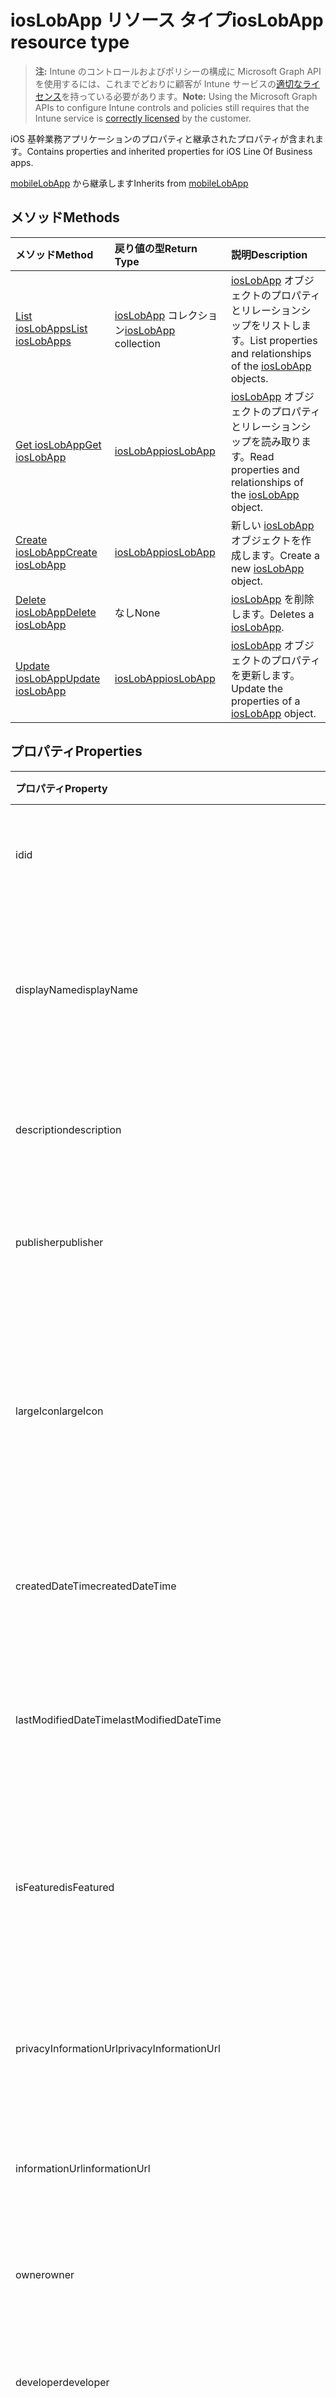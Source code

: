 # <a name="ioslobapp-resource-type"></a><span data-ttu-id="21160-101">iosLobApp リソース タイプ</span><span class="sxs-lookup"><span data-stu-id="21160-101">iosLobApp resource type</span></span>

> <span data-ttu-id="21160-102">**注:** Intune のコントロールおよびポリシーの構成に Microsoft Graph API を使用するには、これまでどおりに顧客が Intune サービスの[適切なライセンス](https://go.microsoft.com/fwlink/?linkid=839381)を持っている必要があります。</span><span class="sxs-lookup"><span data-stu-id="21160-102">**Note:** Using the Microsoft Graph APIs to configure Intune controls and policies still requires that the Intune service is [correctly licensed](https://go.microsoft.com/fwlink/?linkid=839381) by the customer.</span></span>

<span data-ttu-id="21160-103">iOS 基幹業務アプリケーションのプロパティと継承されたプロパティが含まれます。</span><span class="sxs-lookup"><span data-stu-id="21160-103">Contains properties and inherited properties for iOS Line Of Business apps.</span></span>

<span data-ttu-id="21160-104">[mobileLobApp](../resources/intune_apps_mobilelobapp.md) から継承します</span><span class="sxs-lookup"><span data-stu-id="21160-104">Inherits from [mobileLobApp](../resources/intune_apps_mobilelobapp.md)</span></span>

## <a name="methods"></a><span data-ttu-id="21160-105">メソッド</span><span class="sxs-lookup"><span data-stu-id="21160-105">Methods</span></span>
|<span data-ttu-id="21160-106">メソッド</span><span class="sxs-lookup"><span data-stu-id="21160-106">Method</span></span>|<span data-ttu-id="21160-107">戻り値の型</span><span class="sxs-lookup"><span data-stu-id="21160-107">Return Type</span></span>|<span data-ttu-id="21160-108">説明</span><span class="sxs-lookup"><span data-stu-id="21160-108">Description</span></span>|
|:---|:---|:---|
|[<span data-ttu-id="21160-109">List iosLobApps</span><span class="sxs-lookup"><span data-stu-id="21160-109">List iosLobApps</span></span>](../api/intune_apps_ioslobapp_list.md)|<span data-ttu-id="21160-110">[iosLobApp](../resources/intune_apps_ioslobapp.md) コレクション</span><span class="sxs-lookup"><span data-stu-id="21160-110">[iosLobApp](../resources/intune_apps_ioslobapp.md) collection</span></span>|<span data-ttu-id="21160-111">[iosLobApp](../resources/intune_apps_ioslobapp.md) オブジェクトのプロパティとリレーションシップをリストします。</span><span class="sxs-lookup"><span data-stu-id="21160-111">List properties and relationships of the [iosLobApp](../resources/intune_apps_ioslobapp.md) objects.</span></span>|
|[<span data-ttu-id="21160-112">Get iosLobApp</span><span class="sxs-lookup"><span data-stu-id="21160-112">Get iosLobApp</span></span>](../api/intune_apps_ioslobapp_get.md)|[<span data-ttu-id="21160-113">iosLobApp</span><span class="sxs-lookup"><span data-stu-id="21160-113">iosLobApp</span></span>](../resources/intune_apps_ioslobapp.md)|<span data-ttu-id="21160-114">[iosLobApp](../resources/intune_apps_ioslobapp.md) オブジェクトのプロパティとリレーションシップを読み取ります。</span><span class="sxs-lookup"><span data-stu-id="21160-114">Read properties and relationships of the [iosLobApp](../resources/intune_apps_ioslobapp.md) object.</span></span>|
|[<span data-ttu-id="21160-115">Create iosLobApp</span><span class="sxs-lookup"><span data-stu-id="21160-115">Create iosLobApp</span></span>](../api/intune_apps_ioslobapp_create.md)|[<span data-ttu-id="21160-116">iosLobApp</span><span class="sxs-lookup"><span data-stu-id="21160-116">iosLobApp</span></span>](../resources/intune_apps_ioslobapp.md)|<span data-ttu-id="21160-117">新しい [iosLobApp](../resources/intune_apps_ioslobapp.md) オブジェクトを作成します。</span><span class="sxs-lookup"><span data-stu-id="21160-117">Create a new [iosLobApp](../resources/intune_apps_ioslobapp.md) object.</span></span>|
|[<span data-ttu-id="21160-118">Delete iosLobApp</span><span class="sxs-lookup"><span data-stu-id="21160-118">Delete iosLobApp</span></span>](../api/intune_apps_ioslobapp_delete.md)|<span data-ttu-id="21160-119">なし</span><span class="sxs-lookup"><span data-stu-id="21160-119">None</span></span>|<span data-ttu-id="21160-120">[iosLobApp](../resources/intune_apps_ioslobapp.md) を削除します。</span><span class="sxs-lookup"><span data-stu-id="21160-120">Deletes a [iosLobApp](../resources/intune_apps_ioslobapp.md).</span></span>|
|[<span data-ttu-id="21160-121">Update iosLobApp</span><span class="sxs-lookup"><span data-stu-id="21160-121">Update iosLobApp</span></span>](../api/intune_apps_ioslobapp_update.md)|[<span data-ttu-id="21160-122">iosLobApp</span><span class="sxs-lookup"><span data-stu-id="21160-122">iosLobApp</span></span>](../resources/intune_apps_ioslobapp.md)|<span data-ttu-id="21160-123">[iosLobApp](../resources/intune_apps_ioslobapp.md) オブジェクトのプロパティを更新します。</span><span class="sxs-lookup"><span data-stu-id="21160-123">Update the properties of a [iosLobApp](../resources/intune_apps_ioslobapp.md) object.</span></span>|

## <a name="properties"></a><span data-ttu-id="21160-124">プロパティ</span><span class="sxs-lookup"><span data-stu-id="21160-124">Properties</span></span>
|<span data-ttu-id="21160-125">プロパティ</span><span class="sxs-lookup"><span data-stu-id="21160-125">Property</span></span>|<span data-ttu-id="21160-126">型</span><span class="sxs-lookup"><span data-stu-id="21160-126">Type</span></span>|<span data-ttu-id="21160-127">説明</span><span class="sxs-lookup"><span data-stu-id="21160-127">Description</span></span>|
|:---|:---|:---|
|<span data-ttu-id="21160-128">id</span><span class="sxs-lookup"><span data-stu-id="21160-128">id</span></span>|<span data-ttu-id="21160-129">String</span><span class="sxs-lookup"><span data-stu-id="21160-129">String</span></span>|<span data-ttu-id="21160-130">エンティティのキー。</span><span class="sxs-lookup"><span data-stu-id="21160-130">Key of the entity.</span></span> <span data-ttu-id="21160-131">[mobileApp](../resources/intune_apps_mobileapp.md) から継承します</span><span class="sxs-lookup"><span data-stu-id="21160-131">Inherited from [mobileApp](../resources/intune_apps_mobileapp.md)</span></span>|
|<span data-ttu-id="21160-132">displayName</span><span class="sxs-lookup"><span data-stu-id="21160-132">displayName</span></span>|<span data-ttu-id="21160-133">String</span><span class="sxs-lookup"><span data-stu-id="21160-133">String</span></span>|<span data-ttu-id="21160-134">管理者が提供またはインポートしたアプリのタイトル。</span><span class="sxs-lookup"><span data-stu-id="21160-134">The admin provided or imported title of the app.</span></span> <span data-ttu-id="21160-135">[mobileApp](../resources/intune_apps_mobileapp.md) から継承します</span><span class="sxs-lookup"><span data-stu-id="21160-135">Inherited from [mobileApp](../resources/intune_apps_mobileapp.md)</span></span>|
|<span data-ttu-id="21160-136">description</span><span class="sxs-lookup"><span data-stu-id="21160-136">description</span></span>|<span data-ttu-id="21160-137">String</span><span class="sxs-lookup"><span data-stu-id="21160-137">String</span></span>|<span data-ttu-id="21160-138">アプリの説明。</span><span class="sxs-lookup"><span data-stu-id="21160-138">The description of the app.</span></span> <span data-ttu-id="21160-139">[mobileApp](../resources/intune_apps_mobileapp.md) から継承します</span><span class="sxs-lookup"><span data-stu-id="21160-139">Inherited from [mobileApp](../resources/intune_apps_mobileapp.md)</span></span>|
|<span data-ttu-id="21160-140">publisher</span><span class="sxs-lookup"><span data-stu-id="21160-140">publisher</span></span>|<span data-ttu-id="21160-141">String</span><span class="sxs-lookup"><span data-stu-id="21160-141">String</span></span>|<span data-ttu-id="21160-142">アプリの発行元。</span><span class="sxs-lookup"><span data-stu-id="21160-142">The publisher of the app.</span></span> <span data-ttu-id="21160-143">[mobileApp](../resources/intune_apps_mobileapp.md) から継承します</span><span class="sxs-lookup"><span data-stu-id="21160-143">Inherited from [mobileApp](../resources/intune_apps_mobileapp.md)</span></span>|
|<span data-ttu-id="21160-144">largeIcon</span><span class="sxs-lookup"><span data-stu-id="21160-144">largeIcon</span></span>|[<span data-ttu-id="21160-145">mimeContent</span><span class="sxs-lookup"><span data-stu-id="21160-145">mimeContent</span></span>](../resources/intune_shared_mimecontent.md)|<span data-ttu-id="21160-146">アプリの詳細に表示され、アイコンのアップロードに使用される大きなアイコン。</span><span class="sxs-lookup"><span data-stu-id="21160-146">The large icon, to be displayed in the app details and used for upload of the icon.</span></span> <span data-ttu-id="21160-147">[mobileApp](../resources/intune_apps_mobileapp.md) から継承します</span><span class="sxs-lookup"><span data-stu-id="21160-147">Inherited from [mobileApp](../resources/intune_apps_mobileapp.md)</span></span>|
|<span data-ttu-id="21160-148">createdDateTime</span><span class="sxs-lookup"><span data-stu-id="21160-148">createdDateTime</span></span>|<span data-ttu-id="21160-149">DateTimeOffset</span><span class="sxs-lookup"><span data-stu-id="21160-149">DateTimeOffset</span></span>|<span data-ttu-id="21160-150">アプリが作成された日時。</span><span class="sxs-lookup"><span data-stu-id="21160-150">The date and time the app was created.</span></span> <span data-ttu-id="21160-151">[mobileApp](../resources/intune_apps_mobileapp.md) から継承します</span><span class="sxs-lookup"><span data-stu-id="21160-151">Inherited from [mobileApp](../resources/intune_apps_mobileapp.md)</span></span>|
|<span data-ttu-id="21160-152">lastModifiedDateTime</span><span class="sxs-lookup"><span data-stu-id="21160-152">lastModifiedDateTime</span></span>|<span data-ttu-id="21160-153">DateTimeOffset</span><span class="sxs-lookup"><span data-stu-id="21160-153">DateTimeOffset</span></span>|<span data-ttu-id="21160-154">アプリが最後に変更された日時。</span><span class="sxs-lookup"><span data-stu-id="21160-154">The date and time the app was last modified.</span></span> <span data-ttu-id="21160-155">[mobileApp](../resources/intune_apps_mobileapp.md) から継承します</span><span class="sxs-lookup"><span data-stu-id="21160-155">Inherited from [mobileApp](../resources/intune_apps_mobileapp.md)</span></span>|
|<span data-ttu-id="21160-156">isFeatured</span><span class="sxs-lookup"><span data-stu-id="21160-156">isFeatured</span></span>|<span data-ttu-id="21160-157">Boolean</span><span class="sxs-lookup"><span data-stu-id="21160-157">Boolean</span></span>|<span data-ttu-id="21160-158">アプリが管理者のおすすめとしてマークされたかどうかを示す値。[mobileApp](../resources/intune_apps_mobileapp.md) から継承します</span><span class="sxs-lookup"><span data-stu-id="21160-158">The value indicating whether the app is marked as featured by the admin. Inherited from [mobileApp](../resources/intune_apps_mobileapp.md)</span></span>|
|<span data-ttu-id="21160-159">privacyInformationUrl</span><span class="sxs-lookup"><span data-stu-id="21160-159">privacyInformationUrl</span></span>|<span data-ttu-id="21160-160">String</span><span class="sxs-lookup"><span data-stu-id="21160-160">String</span></span>|<span data-ttu-id="21160-161">プライバシーに関する声明の URL。</span><span class="sxs-lookup"><span data-stu-id="21160-161">The privacy statement Url.</span></span> <span data-ttu-id="21160-162">[mobileApp](../resources/intune_apps_mobileapp.md) から継承します</span><span class="sxs-lookup"><span data-stu-id="21160-162">Inherited from [mobileApp](../resources/intune_apps_mobileapp.md)</span></span>|
|<span data-ttu-id="21160-163">informationUrl</span><span class="sxs-lookup"><span data-stu-id="21160-163">informationUrl</span></span>|<span data-ttu-id="21160-164">String</span><span class="sxs-lookup"><span data-stu-id="21160-164">String</span></span>|<span data-ttu-id="21160-165">詳細情報の URL。</span><span class="sxs-lookup"><span data-stu-id="21160-165">The more information Url.</span></span> <span data-ttu-id="21160-166">[mobileApp](../resources/intune_apps_mobileapp.md) から継承します</span><span class="sxs-lookup"><span data-stu-id="21160-166">Inherited from [mobileApp](../resources/intune_apps_mobileapp.md)</span></span>|
|<span data-ttu-id="21160-167">owner</span><span class="sxs-lookup"><span data-stu-id="21160-167">owner</span></span>|<span data-ttu-id="21160-168">String</span><span class="sxs-lookup"><span data-stu-id="21160-168">String</span></span>|<span data-ttu-id="21160-169">アプリの所有者。</span><span class="sxs-lookup"><span data-stu-id="21160-169">The owner of the app.</span></span> <span data-ttu-id="21160-170">[mobileApp](../resources/intune_apps_mobileapp.md) から継承します</span><span class="sxs-lookup"><span data-stu-id="21160-170">Inherited from [mobileApp](../resources/intune_apps_mobileapp.md)</span></span>|
|<span data-ttu-id="21160-171">developer</span><span class="sxs-lookup"><span data-stu-id="21160-171">developer</span></span>|<span data-ttu-id="21160-172">String</span><span class="sxs-lookup"><span data-stu-id="21160-172">String</span></span>|<span data-ttu-id="21160-173">アプリの開発者。</span><span class="sxs-lookup"><span data-stu-id="21160-173">The developer of the app.</span></span> <span data-ttu-id="21160-174">[mobileApp](../resources/intune_apps_mobileapp.md) から継承します</span><span class="sxs-lookup"><span data-stu-id="21160-174">Inherited from [mobileApp](../resources/intune_apps_mobileapp.md)</span></span>|
|<span data-ttu-id="21160-175">notes</span><span class="sxs-lookup"><span data-stu-id="21160-175">notes</span></span>|<span data-ttu-id="21160-176">String</span><span class="sxs-lookup"><span data-stu-id="21160-176">String</span></span>|<span data-ttu-id="21160-177">アプリ用のメモ。</span><span class="sxs-lookup"><span data-stu-id="21160-177">Notes for the app.</span></span> <span data-ttu-id="21160-178">[mobileApp](../resources/intune_apps_mobileapp.md) から継承します</span><span class="sxs-lookup"><span data-stu-id="21160-178">Inherited from [mobileApp](../resources/intune_apps_mobileapp.md)</span></span>|
|<span data-ttu-id="21160-179">publishingState</span><span class="sxs-lookup"><span data-stu-id="21160-179">publishingState</span></span>|[<span data-ttu-id="21160-180">mobileAppPublishingState</span><span class="sxs-lookup"><span data-stu-id="21160-180">mobileAppPublishingState</span></span>](../resources/intune_apps_mobileapppublishingstate.md)|<span data-ttu-id="21160-181">アプリの発行の状態。</span><span class="sxs-lookup"><span data-stu-id="21160-181">The publishing state for the app.</span></span> <span data-ttu-id="21160-182">アプリが発行されていない限り、アプリを割り当てることができません。</span><span class="sxs-lookup"><span data-stu-id="21160-182">The app cannot be assigned unless the app is published.</span></span> <span data-ttu-id="21160-183">[MobileApp](../resources/intune_apps_mobileapp.md)から継承されます。</span><span class="sxs-lookup"><span data-stu-id="21160-183">Inherited from [mobileApp](../resources/intune_apps_mobileapp.md).</span></span> <span data-ttu-id="21160-184">可能な値は、`notPublished`、`processing`、`published` です。</span><span class="sxs-lookup"><span data-stu-id="21160-184">Possible values are: `notPublished`, `processing`, `published`.</span></span>|
|<span data-ttu-id="21160-185">committedContentVersion</span><span class="sxs-lookup"><span data-stu-id="21160-185">committedContentVersion</span></span>|<span data-ttu-id="21160-186">String</span><span class="sxs-lookup"><span data-stu-id="21160-186">String</span></span>|<span data-ttu-id="21160-187">内部にコミットされたコンテンツのバージョン。</span><span class="sxs-lookup"><span data-stu-id="21160-187">The internal committed content version.</span></span> <span data-ttu-id="21160-188">[mobileLobApp](../resources/intune_apps_mobilelobapp.md) から継承します</span><span class="sxs-lookup"><span data-stu-id="21160-188">Inherited from [mobileLobApp](../resources/intune_apps_mobilelobapp.md)</span></span>|
|<span data-ttu-id="21160-189">fileName</span><span class="sxs-lookup"><span data-stu-id="21160-189">fileName</span></span>|<span data-ttu-id="21160-190">String</span><span class="sxs-lookup"><span data-stu-id="21160-190">String</span></span>|<span data-ttu-id="21160-191">メインの Lob アプリケーションのファイル名。</span><span class="sxs-lookup"><span data-stu-id="21160-191">The name of the main Lob application file.</span></span> <span data-ttu-id="21160-192">[mobileLobApp](../resources/intune_apps_mobilelobapp.md) から継承します</span><span class="sxs-lookup"><span data-stu-id="21160-192">Inherited from [mobileLobApp](../resources/intune_apps_mobilelobapp.md)</span></span>|
|<span data-ttu-id="21160-193">size</span><span class="sxs-lookup"><span data-stu-id="21160-193">size</span></span>|<span data-ttu-id="21160-194">Int64</span><span class="sxs-lookup"><span data-stu-id="21160-194">Int64</span></span>|<span data-ttu-id="21160-195">アップロードされたすべてのファイルを含む合計サイズ。</span><span class="sxs-lookup"><span data-stu-id="21160-195">The total size, including all uploaded files.</span></span> <span data-ttu-id="21160-196">[mobileLobApp](../resources/intune_apps_mobilelobapp.md) から継承します</span><span class="sxs-lookup"><span data-stu-id="21160-196">Inherited from [mobileLobApp](../resources/intune_apps_mobilelobapp.md)</span></span>|
|<span data-ttu-id="21160-197">bundleId</span><span class="sxs-lookup"><span data-stu-id="21160-197">bundleId</span></span>|<span data-ttu-id="21160-198">String</span><span class="sxs-lookup"><span data-stu-id="21160-198">String</span></span>|<span data-ttu-id="21160-199">ID 名。</span><span class="sxs-lookup"><span data-stu-id="21160-199">The Identity Name.</span></span>|
|<span data-ttu-id="21160-200">applicableDeviceType</span><span class="sxs-lookup"><span data-stu-id="21160-200">applicableDeviceType</span></span>|[<span data-ttu-id="21160-201">iosDeviceType</span><span class="sxs-lookup"><span data-stu-id="21160-201">iosDeviceType</span></span>](../resources/intune_apps_iosdevicetype.md)|<span data-ttu-id="21160-202">このアプリを実行できる iOS アーキテクチャ。</span><span class="sxs-lookup"><span data-stu-id="21160-202">The iOS architecture for which this app can run on.</span></span>|
|<span data-ttu-id="21160-203">minimumSupportedOperatingSystem</span><span class="sxs-lookup"><span data-stu-id="21160-203">minimumSupportedOperatingSystem</span></span>|[<span data-ttu-id="21160-204">iosMinimumOperatingSystem</span><span class="sxs-lookup"><span data-stu-id="21160-204">iosMinimumOperatingSystem</span></span>](../resources/intune_apps_iosminimumoperatingsystem.md)|<span data-ttu-id="21160-205">該当するオペレーティング システムの最小の値です。</span><span class="sxs-lookup"><span data-stu-id="21160-205">The value for the minimum applicable operating system.</span></span>|
|<span data-ttu-id="21160-206">expirationDateTime</span><span class="sxs-lookup"><span data-stu-id="21160-206">expirationDateTime</span></span>|<span data-ttu-id="21160-207">DateTimeOffset</span><span class="sxs-lookup"><span data-stu-id="21160-207">DateTimeOffset</span></span>|<span data-ttu-id="21160-208">有効期限。</span><span class="sxs-lookup"><span data-stu-id="21160-208">The expiration time.</span></span>|
|<span data-ttu-id="21160-209">VersionNumber</span><span class="sxs-lookup"><span data-stu-id="21160-209">versionNumber</span></span>|<span data-ttu-id="21160-210">String</span><span class="sxs-lookup"><span data-stu-id="21160-210">String</span></span>|<span data-ttu-id="21160-211">iOS 基幹業務 (LoB) アプリのバージョン番号。</span><span class="sxs-lookup"><span data-stu-id="21160-211">The version number of iOS Line of Business (LoB) app.</span></span>|
|<span data-ttu-id="21160-212">buildNumber</span><span class="sxs-lookup"><span data-stu-id="21160-212">buildNumber</span></span>|<span data-ttu-id="21160-213">String</span><span class="sxs-lookup"><span data-stu-id="21160-213">String</span></span>|<span data-ttu-id="21160-214">iOS 基幹業務 (LoB) アプリのビルド番号。</span><span class="sxs-lookup"><span data-stu-id="21160-214">The build number of iOS Line of Business (LoB) app.</span></span>|

## <a name="relationships"></a><span data-ttu-id="21160-215">リレーションシップ</span><span class="sxs-lookup"><span data-stu-id="21160-215">Relationships</span></span>
|<span data-ttu-id="21160-216">リレーションシップ</span><span class="sxs-lookup"><span data-stu-id="21160-216">Relationship</span></span>|<span data-ttu-id="21160-217">型</span><span class="sxs-lookup"><span data-stu-id="21160-217">Type</span></span>|<span data-ttu-id="21160-218">説明</span><span class="sxs-lookup"><span data-stu-id="21160-218">Description</span></span>|
|:---|:---|:---|
|<span data-ttu-id="21160-219">categories</span><span class="sxs-lookup"><span data-stu-id="21160-219">categories</span></span>|<span data-ttu-id="21160-220">[mobileAppCategory](../resources/intune_apps_mobileappcategory.md) コレクション</span><span class="sxs-lookup"><span data-stu-id="21160-220">[mobileAppCategory](../resources/intune_apps_mobileappcategory.md) collection</span></span>|<span data-ttu-id="21160-221">このアプリのカテゴリのリスト。</span><span class="sxs-lookup"><span data-stu-id="21160-221">The list of categories for this app.</span></span> <span data-ttu-id="21160-222">[mobileApp](../resources/intune_apps_mobileapp.md) から継承します</span><span class="sxs-lookup"><span data-stu-id="21160-222">Inherited from [mobileApp](../resources/intune_apps_mobileapp.md)</span></span>|
|<span data-ttu-id="21160-223">assignments</span><span class="sxs-lookup"><span data-stu-id="21160-223">assignments</span></span>|<span data-ttu-id="21160-224">[mobileAppAssignment](../resources/intune_apps_mobileappassignment.md) コレクション</span><span class="sxs-lookup"><span data-stu-id="21160-224">[mobileAppAssignment](../resources/intune_apps_mobileappassignment.md) collection</span></span>|<span data-ttu-id="21160-225">このモバイル アプリのグループ割り当てのリスト。</span><span class="sxs-lookup"><span data-stu-id="21160-225">The list of group assignments for this mobile app.</span></span> <span data-ttu-id="21160-226">[mobileApp](../resources/intune_apps_mobileapp.md) から継承します</span><span class="sxs-lookup"><span data-stu-id="21160-226">Inherited from [mobileApp](../resources/intune_apps_mobileapp.md)</span></span>|
|<span data-ttu-id="21160-227">contentVersions</span><span class="sxs-lookup"><span data-stu-id="21160-227">contentVersions</span></span>|<span data-ttu-id="21160-228">[mobileAppContent](../resources/intune_apps_mobileappcontent.md) コレクション</span><span class="sxs-lookup"><span data-stu-id="21160-228">[mobileAppContent](../resources/intune_apps_mobileappcontent.md) collection</span></span>|<span data-ttu-id="21160-229">このアプリのコンテンツのバージョンのリスト。</span><span class="sxs-lookup"><span data-stu-id="21160-229">The list of content versions for this app.</span></span> <span data-ttu-id="21160-230">[mobileLobApp](../resources/intune_apps_mobilelobapp.md) から継承します</span><span class="sxs-lookup"><span data-stu-id="21160-230">Inherited from [mobileLobApp](../resources/intune_apps_mobilelobapp.md)</span></span>|

## <a name="json-representation"></a><span data-ttu-id="21160-231">JSON 表記</span><span class="sxs-lookup"><span data-stu-id="21160-231">JSON Representation</span></span>
<span data-ttu-id="21160-232">以下は、リソースの JSON 表記です。</span><span class="sxs-lookup"><span data-stu-id="21160-232">Here is a JSON representation of the resource.</span></span>
<!-- {
  "blockType": "resource",
  "keyProperty": "id",
  "@odata.type": "microsoft.graph.iosLobApp"
}
-->
``` json
{
  "@odata.type": "#microsoft.graph.iosLobApp",
  "id": "String (identifier)",
  "displayName": "String",
  "description": "String",
  "publisher": "String",
  "largeIcon": {
    "@odata.type": "microsoft.graph.mimeContent",
    "type": "String",
    "value": "binary"
  },
  "createdDateTime": "String (timestamp)",
  "lastModifiedDateTime": "String (timestamp)",
  "isFeatured": true,
  "privacyInformationUrl": "String",
  "informationUrl": "String",
  "owner": "String",
  "developer": "String",
  "notes": "String",
  "publishingState": "String",
  "committedContentVersion": "String",
  "fileName": "String",
  "size": 1024,
  "bundleId": "String",
  "applicableDeviceType": {
    "@odata.type": "microsoft.graph.iosDeviceType",
    "iPad": true,
    "iPhoneAndIPod": true
  },
  "minimumSupportedOperatingSystem": {
    "@odata.type": "microsoft.graph.iosMinimumOperatingSystem",
    "v8_0": true,
    "v9_0": true,
    "v10_0": true,
    "v11_0": true,
    "v12_0": true
  },
  "expirationDateTime": "String (timestamp)",
  "versionNumber": "String",
  "buildNumber": "String"
}
```



